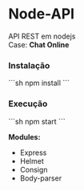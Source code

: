# Node-API

API REST em nodejs<br>
Case: <strong>Chat Online</strong>

<h3>Instalação</h3>
```sh
npm install
```
<h3>Execução</h3>
```sh
npm start
```

<strong>Modules:</strong><br>
<ul>
  <li>
    Express
  </li>
  <li>
    Helmet
  </li>
  <li>
    Consign
  </li>
  <li>
    Body-parser
  </li>
<ul>
